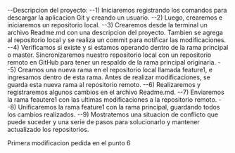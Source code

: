 --Descripcion del proyecto:
--1) Iniciaremos registrando los comandos para descargar la aplicacion Git y creando un usuario.
--2) Luego, crearemos e iniciaremos un repositorio local.
--3) Crearemos desde la terminal un archivo Readme.md con una descripcion del proyecto. Tambien se agrega al repositorio local y se realiza un commit para notificar las modificaciones.
--4) Verificamos si existe y si estamos operando dentro de la rama principal o master. Sincronizaremos nuestro repositorio local con un repositorio remoto en GitHub para tener un respaldo de la rama principal originaria.
--5) Creamos una nueva rama en el repositorio local llamada feature1, e ingresamos dentro de esta rama. Antes de realizar modificaciones, se guarda esta nueva rama al repositorio remoto.
--6) Realizaremos y registraremos algunos cambios en el archivo Readme.md.
--7) Enviaremos la rama feautere1 con las ultimas modificaciones a la repositorio remoto.
--8) Unificaremos la rama feature1 con la rama principal, guardando todos los cambios realizados.
--9) Mostratemos una situacion de conflicto que puede suceder y una serie de pasos para solucionarlo y mantener actualizado los repositorios.

Primera modificacion pedida en el punto 6

